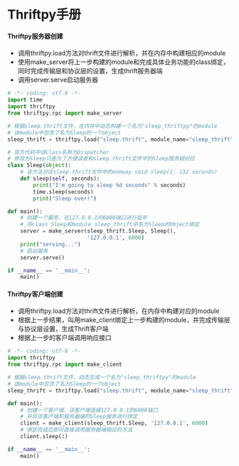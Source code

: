 # Thriftpy手册

#### Thriftpy服务器创建

- 调用thriftpy.load方法对thrift文件进行解析，并在内存中构建相应的module
- 使用make_server将上一步构建的module和完成具体业务功能的class绑定，同时完成传输层和协议层的设置，生成thrift服务器端
- 调用server.serve启动服务器

```python
# -*- coding: utf-8 -*-
import time
import thriftpy
from thriftpy.rpc import make_server

# 根据sleep.thrift文件，在内存中动态构建一个名为"sleep_thriftpy"的module
# 该module中包含了名为Sleep的一个object
sleep_thrift = thriftpy.load("sleep.thrift", module_name="sleep_thrift")

# 官方代码中该Class名称为Dispatcher
# 修改为Sleep只是为了方便读者和sleep.thrift文件中的Sleep服务相对应
class Sleep(object):
    # 该方法对应sleep.thrift文件中的oneway void sleep(1: i32 seconds)
    def sleep(self, seconds):
        print("I'm going to sleep %d seconds" % seconds)
        time.sleep(seconds)
        print("Sleep over!")

def main():
    # 创建一个服务，在127.0.0.1的6000端口进行监听
    # 将class Sleep和module sleep_thrift中名为Sleep的Object绑定
    server = make_server(sleep_thrift.Sleep, Sleep(),
                         '127.0.0.1', 6000)
    print("serving...")
    # 启动服务
    server.serve()

if __name__ == '__main__':
    main()
```

#### Thriftpy客户端创建

- 调用thriftpy.load方法对thrift文件进行解析，在内存中构建对应的module
- 根据上一步结果，叫用make_client绑定上一步构建的module，并完成传输层与协议层设置，生成Thrift客户端
- 根据上一步的客户端调用响应接口

```python
# -*- coding: utf-8 -*-
import thriftpy
from thriftpy.rpc import make_client

# 根据sleep.thrift文件，动态生成一个名为"sleep_thriftpy"的module
# 该module中包含了名为Sleep的一个object
sleep_thrift = thriftpy.load("sleep.thrift", module_name="sleep_thrift")

def main():
    # 创建一个客户端，该客户端连接127.0.0.1的6000端口
    # 并将该客户端和服务器端的Sleep服务进行绑定
    client = make_client(sleep_thrift.Sleep, '127.0.0.1', 6000)
    # 绑定完成后即可直接调用服务器端相应的方法
    client.sleep(1)

if __name__ == '__main__':
    main()
```
